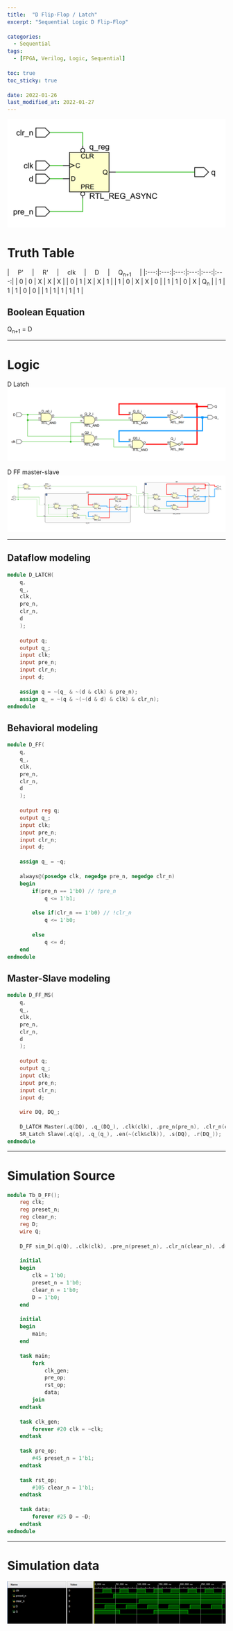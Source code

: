 ```yaml
---
title:  "D Flip-Flop / Latch"
excerpt: "Sequential Logic D Flip-Flop"

categories:
  - Sequential
tags:
  - [FPGA, Verilog, Logic, Sequential]

toc: true
toc_sticky: true
 
date: 2022-01-26
last_modified_at: 2022-01-27
---
```


![DFF1](/images/2022-01-26-D_FLIPFLOP/logic3.png)

# Truth Table

| &nbsp; &nbsp; P' &nbsp; &nbsp; | &nbsp; &nbsp; R' &nbsp; &nbsp; | &nbsp; &nbsp; clk &nbsp; &nbsp; | &nbsp; &nbsp; D &nbsp; &nbsp; | &nbsp; &nbsp; Q<sub>n+1</sub> &nbsp; &nbsp; |
|:---:|:---:|:---:|:---:|:---:|:---:|
|  0  |  0  |  X  |  X  |  X  |
|  0  |  1  |  X  |  X  |  1  |
|  1  |  0  |  X  |  X  |  0  |
|  1  |  1  |  0  |  X  |  Q<sub>n</sub>  |
|  1  |  1  |  1  |  0  |  0  |
|  1  |  1  |  1  |  1  |  1  |

## Boolean Equation

Q<sub>n+1</sub> = D

---

# Logic
D Latch
![DLatch](/images/2022-01-26-D_FLIPFLOP/logic.png)

D FF master-slave
![DFF](/images/2022-01-26-D_FLIPFLOP/logic2.png)

---

## Dataflow modeling

```verilog
module D_LATCH(
    q,
    q_,
    clk,
    pre_n,
    clr_n,
    d
    );
    
    output q;
    output q_;
    input clk;
    input pre_n;
    input clr_n;
    input d;
    
    assign q = ~(q_ & ~(d & clk) & pre_n);
    assign q_ = ~(q & ~(~(d & d) & clk) & clr_n);
endmodule
```

## Behavioral modeling

```verilog
module D_FF(
	q,
    q_,
	clk,
	pre_n,
	clr_n,
	d
	);
	
	output reg q;
    output q_;
	input clk;
	input pre_n;
	input clr_n;
	input d;

    assign q_ = ~q;
    
	always@(posedge clk, negedge pre_n, negedge clr_n)
	begin
		if(pre_n == 1'b0) // !pre_n
			q <= 1'b1;

		else if(clr_n == 1'b0) // !clr_n
			q <= 1'b0;

		else
			q <= d;
	end
endmodule
```

## Master-Slave modeling

```verilog
module D_FF_MS(
    q,
    q_,
    clk,
    pre_n,
    clr_n,
    d
    );
    
    output q;
    output q_;
    input clk;
    input pre_n;
    input clr_n;
    input d;
    
    wire DQ, DQ_;
    
    D_LATCH Master(.q(DQ), .q_(DQ_), .clk(clk), .pre_n(pre_n), .clr_n(clr_n), .d(d));
    SR_Latch Slave(.q(q), .q_(q_), .en(~(clk&clk)), .s(DQ), .r(DQ_));
endmodule
```

---

# Simulation Source

```verilog
module Tb_D_FF();
    reg clk;
    reg preset_n;
    reg clear_n;
    reg D;
    wire Q;
    
    D_FF sim_D(.q(Q), .clk(clk), .pre_n(preset_n), .clr_n(clear_n), .d(D));
    
    initial
    begin
        clk = 1'b0;
        preset_n = 1'b0;
        clear_n = 1'b0;
        D = 1'b0;
    end
    
    initial
    begin
        main;
    end
    
    task main;
        fork
            clk_gen;
            pre_op;
            rst_op;
            data;
        join
    endtask
    
    task clk_gen;
        forever #20 clk = ~clk;
    endtask
    
    task pre_op;
        #45 preset_n = 1'b1;
    endtask
    
    task rst_op;
        #105 clear_n = 1'b1;
    endtask
    
    task data;
        forever #25 D = ~D;
    endtask
endmodule
```
---

# Simulation data

![Tb_DFF](/images/2022-01-26-D_FLIPFLOP/tb.png)
